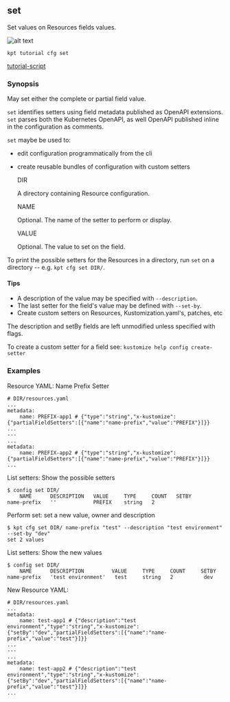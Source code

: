 ## set

Set values on Resources fields values.

![alt text][tutorial]

    kpt tutorial cfg set

[tutorial-script]

### Synopsis

May set either the complete or partial field value.

`set` identifies setters using field metadata published as OpenAPI extensions.
`set` parses both the Kubernetes OpenAPI, as well OpenAPI published inline in
the configuration as comments.

`set` maybe be used to:

- edit configuration programmatically from the cli
- create reusable bundles of configuration with custom setters

  DIR

    A directory containing Resource configuration.

  NAME

    Optional.  The name of the setter to perform or display.

  VALUE

    Optional.  The value to set on the field.


To print the possible setters for the Resources in a directory, run `set` on
a directory -- e.g. `kpt cfg set DIR/`.

#### Tips

- A description of the value may be specified with `--description`.
- The last setter for the field's value may be defined with `--set-by`.
- Create custom setters on Resources, Kustomization.yaml's, patches, etc

The description and setBy fields are left unmodified unless specified with flags.

To create a custom setter for a field see: `kustomize help config create-setter`

### Examples

  Resource YAML: Name Prefix Setter

    # DIR/resources.yaml
    ...
    metadata:
        name: PREFIX-app1 # {"type":"string","x-kustomize":{"partialFieldSetters":[{"name":"name-prefix","value":"PREFIX"}]}}
    ...
    ---
    ...
    metadata:
        name: PREFIX-app2 # {"type":"string","x-kustomize":{"partialFieldSetters":[{"name":"name-prefix","value":"PREFIX"}]}}
    ...

  List setters: Show the possible setters

    $ config set DIR/
        NAME      DESCRIPTION   VALUE     TYPE     COUNT   SETBY
    name-prefix   ''            PREFIX    string   2

  Perform set: set a new value, owner and description

    $ kpt cfg set DIR/ name-prefix "test" --description "test environment" --set-by "dev"
    set 2 values

  List setters: Show the new values

    $ config set DIR/
        NAME      DESCRIPTION         VALUE     TYPE     COUNT     SETBY
    name-prefix   'test environment'   test     string   2          dev

  New Resource YAML:

    # DIR/resources.yaml
    ...
    metadata:
        name: test-app1 # {"description":"test environment","type":"string","x-kustomize":{"setBy":"dev","partialFieldSetters":[{"name":"name-prefix","value":"test"}]}}
    ...
    ---
    ...
    metadata:
        name: test-app2 # {"description":"test environment","type":"string","x-kustomize":{"setBy":"dev","partialFieldSetters":[{"name":"name-prefix","value":"test"}]}}
    ...

[tutorial]: https://storage.googleapis.com/kpt-dev/docs/cfg-set.gif "kpt cfg set"
[tutorial-script]: ../../gifs/cfg-set.sh
